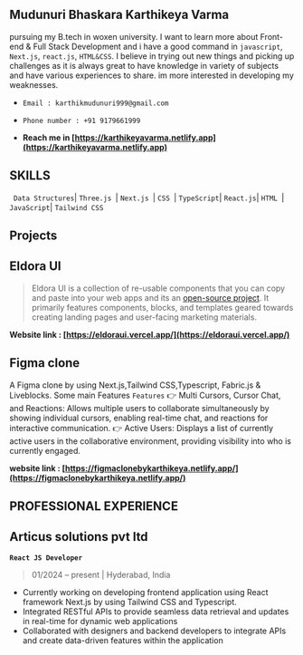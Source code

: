 ## Mudunuri Bhaskara Karthikeya Varma

pursuing my B.tech in woxen university. I want to learn more about Front-end & Full Stack Development and i have a good command in `javascript`, `Next.js`, `react.js`, `HTML&CSS`. I believe in trying out new things and picking up challenges as it is always great to have knowledge in variety of subjects and have various experiences to share. im more interested in developing my weaknesses.

- `Email : karthikmudunuri999@gmail.com`

- `Phone number : +91 9179661999`

- __Reach me in [https://karthikeyavarma.netlify.app](https://karthikeyavarma.netlify.app)__

## SKILLS


` Data Structures`| `Three.js `| `Next.js `| `CSS `| `TypeScript`| `React.js`| `HTML `| `JavaScript`| `Tailwind CSS`           


## Projects

## Eldora UI

> Eldora UI is a collection of re-usable components that you can copy and paste into your web apps and its an [open-source project](https://github.com/karthikmudunuri/eldoraui). It primarily features components, blocks, and templates geared towards creating landing pages and user-facing marketing materials.

__Website link : [https://eldoraui.vercel.app/](https://eldoraui.vercel.app/)__

## Figma clone

A Figma clone by using Next.js,Tailwind CSS,Typescript, Fabric.js & Liveblocks. Some main Features
`Features`
👉 Multi Cursors, Cursor Chat, and Reactions: Allows multiple users to collaborate simultaneously by showing individual cursors, enabling real-time chat, and reactions for interactive communication.
👉 Active Users: Displays a list of currently active users in the collaborative environment, providing visibility into who is currently engaged.

__website link : [https://figmaclonebykarthikeya.netlify.app/](https://figmaclonebykarthikeya.netlify.app/)__

## PROFESSIONAL EXPERIENCE

## Articus solutions pvt ltd
__`React JS Developer`__                                                                         
> 01/2024 – present | Hyderabad, India 

- Currently working on developing frontend application using React framework Next.js by using Tailwind CSS and Typescript.
- Integrated RESTful APIs to provide seamless data retrieval and updates in real-time for dynamic web applications
- Collaborated with designers and backend developers to integrate APIs and create data-driven features within the application


